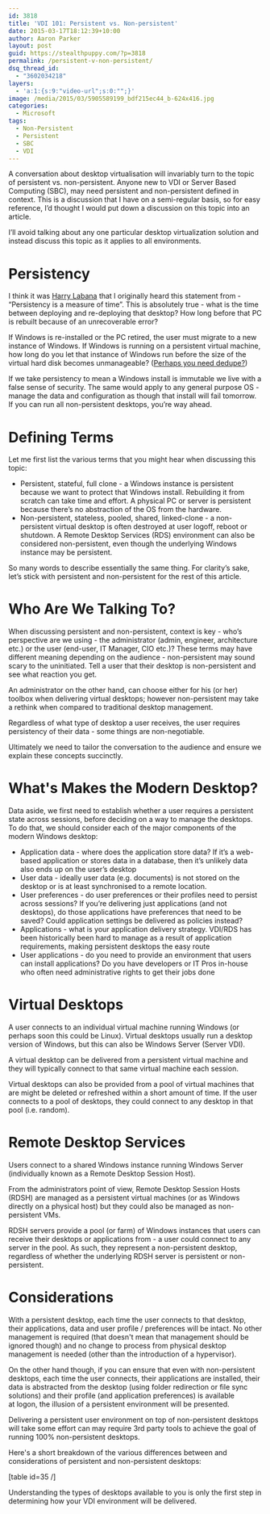 ```yaml
---
id: 3818
title: 'VDI 101: Persistent vs. Non-persistent'
date: 2015-03-17T18:12:39+10:00
author: Aaron Parker
layout: post
guid: https://stealthpuppy.com/?p=3818
permalink: /persistent-v-non-persistent/
dsq_thread_id:
  - "3602034218"
layers:
  - 'a:1:{s:9:"video-url";s:0:"";}'
image: /media/2015/03/5905589199_bdf215ec44_b-624x416.jpg
categories:
  - Microsoft
tags:
  - Non-Persistent
  - Persistent
  - SBC
  - VDI
---
```

A conversation about desktop virtualisation will invariably turn to the topic of persistent vs. non-persistent. Anyone new to VDI or Server Based Computing (SBC), may need persistent and non-persistent defined in context. This is a discussion that I have on a semi-regular basis, so for easy reference, I’d thought I would put down a discussion on this topic into an article.

I’ll avoid talking about any one particular desktop virtualization solution and instead discuss this topic as it applies to all environments.

# Persistency

I think it was [Harry Labana](https://twitter.com/harrylabana) that I originally heard this statement from - “Persistency is a measure of time”. This is absolutely true - what is the time between deploying and re-deploying that desktop? How long before that PC is rebuilt because of an unrecoverable error?

If Windows is re-installed or the PC retired, the user must migrate to a new instance of Windows. If Windows is running on a persistent virtual machine, how long do you let that instance of Windows run before the size of the virtual hard disk becomes unmanageable? ([Perhaps you need dedupe?](http://www.atlantiscomputing.com/))

If we take persistency to mean a Windows install is immutable we live with a false sense of security. The same would apply to any general purpose OS - manage the data and configuration as though that install will fail tomorrow. If you can run all non-persistent desktops, you’re way ahead.

# Defining Terms

Let me first list the various terms that you might hear when discussing this topic:

  * Persistent, stateful, full clone - a Windows instance is persistent because we want to protect that Windows install. Rebuilding it from scratch can take time and effort. A physical PC or server is persistent because there’s no abstraction of the OS from the hardware.
  * Non-persistent, stateless, pooled, shared, linked-clone - a non-persistent virtual desktop is often destroyed at user logoff, reboot or shutdown. A Remote Desktop Services (RDS) environment can also be considered non-persistent, even though the underlying Windows instance may be persistent.

So many words to describe essentially the same thing. For clarity’s sake, let’s stick with persistent and non-persistent for the rest of this article.

# Who Are We Talking To?

When discussing persistent and non-persistent, context is key - who’s perspective are we using - the administrator (admin, engineer, architecture etc.) or the user (end-user, IT Manager, CIO etc.)? These terms may have different meaning depending on the audience - non-persistent may sound scary to the uninitiated. Tell a user that their desktop is non-persistent and see what reaction you get.

An administrator on the other hand, can choose either for his (or her) toolbox when delivering virtual desktops; however non-persistent may take a rethink when compared to traditional desktop management.

Regardless of what type of desktop a user receives, the user requires persistency of their data - some things are non-negotiable.

Ultimately we need to tailor the conversation to the audience and ensure we explain these concepts succinctly.

# What's Makes the Modern Desktop?

Data aside, we first need to establish whether a user requires a persistent state across sessions, before deciding on a way to manage the desktops. To do that, we should consider each of the major components of the modern Windows desktop:

  * Application data - where does the application store data? If it’s a web-based application or stores data in a database, then it’s unlikely data also ends up on the user’s desktop
  * User data - ideally user data (e.g. documents) is not stored on the desktop or is at least synchronised to a remote location.
  * User preferences - do user preferences or their profiles need to persist across sessions? If you’re delivering just applications (and not desktops), do those applications have preferences that need to be saved? Could application settings be delivered as policies instead?
  * Applications - what is your application delivery strategy. VDI/RDS has been historically been hard to manage as a result of application requirements, making persistent desktops the easy route
  * User applications - do you need to provide an environment that users can install applications? Do you have developers or IT Pros in-house who often need administrative rights to get their jobs done

# Virtual Desktops

A user connects to an individual virtual machine running Windows (or perhaps soon this could be Linux). Virtual desktops usually run a desktop version of Windows, but this can also be Windows Server (Server VDI).

A virtual desktop can be delivered from a persistent virtual machine and they will typically connect to that same virtual machine each session.

Virtual desktops can also be provided from a pool of virtual machines that are might be deleted or refreshed within a short amount of time. If the user connects to a pool of desktops, they could connect to any desktop in that pool (i.e. random).

# Remote Desktop Services

Users connect to a shared Windows instance running Windows Server (individually known as a Remote Desktop Session Host).

From the administrators point of view, Remote Desktop Session Hosts (RDSH) are managed as a persistent virtual machines (or as Windows directly on a physical host) but they could also be managed as non-persistent VMs.

RDSH servers provide a pool (or farm) of Windows instances that users can receive their desktops or applications from - a user could connect to any server in the pool. As such, they represent a non-persistent desktop, regardless of whether the underlying RDSH server is persistent or non-persistent.

# Considerations

With a persistent desktop, each time the user connects to that desktop, their applications, data and user profile / preferences will be intact. No other management is required (that doesn't mean that management should be ignored though) and no change to process from physical desktop management is needed (other than the introduction of a hypervisor).

On the other hand though, if you can ensure that even with non-persistent desktops, each time the user connects, their applications are installed, their data is abstracted from the desktop (using folder redirection or file sync solutions) and their profile (and application preferences) is available at logon, the illusion of a persistent environment will be presented.

Delivering a persistent user environment on top of non-persistent desktops will take some effort can may require 3rd party tools to achieve the goal of running 100% non-persistent desktops.

Here's a short breakdown of the various differences between and considerations of persistent and non-persistent desktops:

[table id=35 /]

Understanding the types of desktops available to you is only the first step in determining how your VDI environment will be delivered.